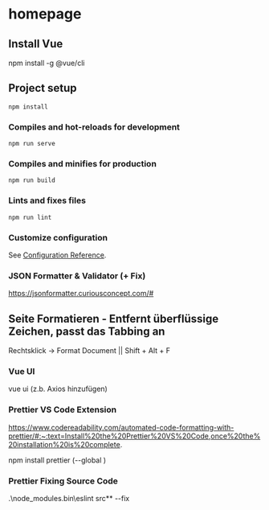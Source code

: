 # homepage

## Install Vue
npm install -g @vue/cli

## Project setup
```
npm install
```

### Compiles and hot-reloads for development
```
npm run serve
```

### Compiles and minifies for production
```
npm run build
```

### Lints and fixes files
```
npm run lint
```

### Customize configuration
See [Configuration Reference](https://cli.vuejs.org/config/).

### JSON Formatter & Validator (+ Fix)
https://jsonformatter.curiousconcept.com/#

## Seite Formatieren - Entfernt überflüssige Zeichen, passt das Tabbing an
Rechtsklick -> Format Document  || Shift + Alt + F

### Vue UI
vue ui (z.b. Axios hinzufügen)

### Prettier VS Code Extension
https://www.codereadability.com/automated-code-formatting-with-prettier/#:~:text=Install%20the%20Prettier%20VS%20Code,once%20the%20installation%20is%20complete.

npm install prettier (--global  )

### Prettier Fixing Source Code
.\node_modules\.bin\eslint src\** --fix